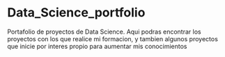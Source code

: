 # Data_Science_portfolio
Portafolio de proyectos de Data Science. Aqui podras encontrar los proyectos con los que realice mi formacion, y tambien algunos proyectos que inicie por interes propio para aumentar mis conocimientos
